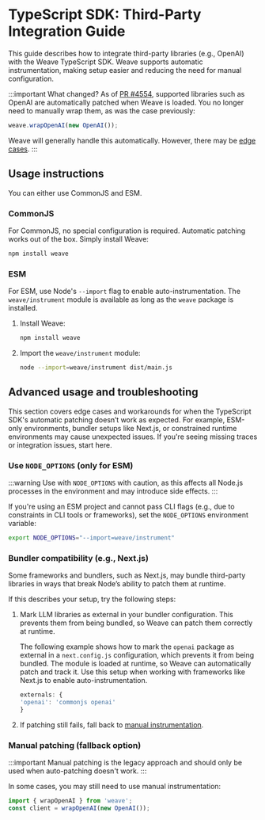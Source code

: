 # TypeScript SDK: Third-Party Integration Guide

This guide describes how to integrate third-party libraries (e.g., OpenAI) with the Weave TypeScript SDK. Weave supports automatic instrumentation, making setup easier and reducing the need for manual configuration.

:::important What changed?
As of [PR #4554](https://github.com/wandb/weave/pull/4554), supported libraries such as OpenAI are automatically patched when Weave is loaded. You no longer need to manually wrap them, as was the case previously:

```ts
weave.wrapOpenAI(new OpenAI());
```

Weave will generally handle this automatically. However, there may be [edge cases](#advanced-usage-and-troubleshooting).
:::

## Usage instructions

You can either use CommonJS and ESM.

### CommonJS 

For CommonJS, no special configuration is required. Automatic patching works out of the box. Simply install Weave:

```bash
npm install weave
```

### ESM 

For ESM, use Node's `--import` flag to enable auto-instrumentation. The `weave/instrument` module is available as long as the `weave` package is installed.

1. Install Weave:
    ```bash
    npm install weave
    ```
2. Import the `weave/instrument` module:
    ```bash
    node --import=weave/instrument dist/main.js
    ```

## Advanced usage and troubleshooting

This section covers edge cases and workarounds for when the TypeScript SDK's automatic patching doesn’t work as expected. For example, ESM-only environments, bundler setups like Next.js, or constrained runtime environments may cause unexpected issues. If you're seeing missing traces or integration issues, start here.

### Use `NODE_OPTIONS` (only for ESM)

:::warning
Use with `NODE_OPTIONS` with caution, as this affects all Node.js processes in the environment and may introduce side effects.
:::

If you're using an ESM project and cannot pass CLI flags (e.g., due to constraints in CLI tools or frameworks), set the `NODE_OPTIONS` environment variable:

```bash
export NODE_OPTIONS="--import=weave/instrument"
```


### Bundler compatibility (e.g., Next.js)

Some frameworks and bundlers, such as Next.js, may bundle third-party libraries in ways that break Node’s ability to patch them at runtime.

If this describes your setup, try the following steps:

1. Mark LLM libraries as external in your bundler configuration. This prevents them from being bundled, so Weave can patch them correctly at runtime.

   The following example shows how to mark the `openai` package as external in a `next.config.js` configuration, which prevents it from being bundled. The module is loaded at runtime, so Weave can automatically patch and track it. Use this setup when working with frameworks like Next.js to enable auto-instrumentation.

    ```js
    externals: {
    'openai': 'commonjs openai'
    }
    ```


2. If patching still fails, fall back to [manual instrumentation](#manual-patching-fallback-option).


### Manual patching (fallback option)

:::important
Manual patching is the legacy approach and should only be used when auto-patching doesn't work.
:::

In some cases, you may still need to use manual instrumentation:

```ts
import { wrapOpenAI } from 'weave';
const client = wrapOpenAI(new OpenAI());
```
